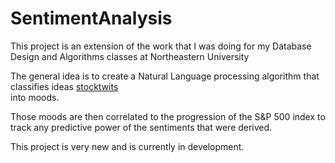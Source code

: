# SentimentAnalysis


This project is an extension of the work that I was doing for my Database Design and Algorithms classes at Northeastern University

The general idea is to create a Natural Language processing algorithm that classifies ideas [stocktwits](www.stocktwits.com)  
into moods.

Those moods are then correlated to the progression of the S&P 500 index to track any predictive power of the sentiments that were derived.

This project is very new and is currently in development.
